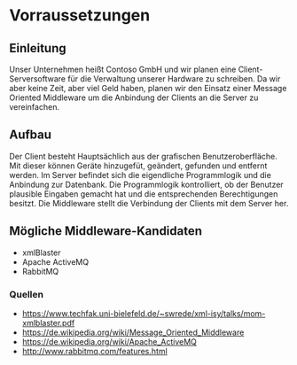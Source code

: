# Vorraussetzungen
## Einleitung
Unser Unternehmen heißt Contoso GmbH und wir planen eine Client- Serversoftware für die Verwaltung unserer Hardware zu schreiben. Da wir aber keine Zeit, aber viel Geld haben, planen wir den Einsatz einer Message Oriented Middleware um die Anbindung der Clients an die Server zu vereinfachen.
## Aufbau
Der Client besteht Hauptsächlich aus der grafischen Benutzeroberfläche. Mit dieser können Geräte hinzugefüt, geändert, gefunden und entfernt werden.
Im Server befindet sich die eigendliche Programmlogik und die Anbindung zur Datenbank. Die Programmlogik kontrolliert, ob der Benutzer plausible Eingaben gemacht hat und die entsprechenden Berechtigungen besitzt.
Die Middleware stellt die Verbindung der Clients mit dem Server her.
## Mögliche Middleware-Kandidaten
* xmlBlaster
* Apache ActiveMQ
* RabbitMQ
### Quellen
* https://www.techfak.uni-bielefeld.de/~swrede/xml-isy/talks/mom-xmlblaster.pdf
* https://de.wikipedia.org/wiki/Message_Oriented_Middleware
* https://de.wikipedia.org/wiki/Apache_ActiveMQ
* http://www.rabbitmq.com/features.html
